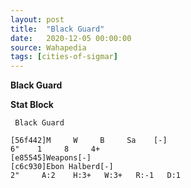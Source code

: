 ```yaml
---
layout: post
title:  "Black Guard"
date:   2020-12-05 00:00:00
source: Wahapedia
tags: [cities-of-sigmar]
---
```


**Black Guard**

**Stat Block**
```
 Black Guard
```

```
[56f442]M     W     B     Sa    [-]
6"    1     8     4+    
[e85545]Weapons[-]
[c6c930]Ebon Halberd[-]
2"     A:2    H:3+   W:3+   R:-1   D:1   
```
    